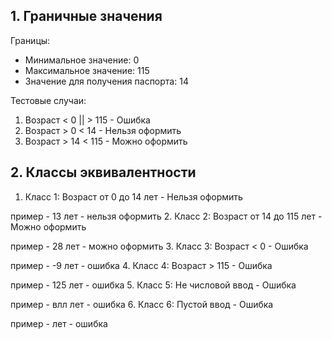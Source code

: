 ## 1. Граничные значения
Границы:
- Минимальное значение: 0
- Максимальное значение: 115
- Значение для получения паспорта: 14

Тестовые случаи:
1. Возраст < 0 || > 115 - Ошибка
2. Возраст > 0 < 14  - Нельзя оформить
3. Возраст > 14 < 115 - Можно оформить

## 2. Классы эквивалентности

1. Класс 1: Возраст от 0 до 14 лет - Нельзя оформить

пример - 13 лет - нельзя оформить
2. Класс 2: Возраст от 14 до 115 лет - Можно оформить

пример - 28 лет - можно оформить
3. Класс 3: Возраст < 0 - Ошибка

пример - -9 лет - ошибка
4. Класс 4: Возраст > 115 - Ошибка

пример - 125 лет - ошибка
5. Класс 5: Не числовой ввод - Ошибка

пример - влл лет - ошибка
6. Класс 6: Пустой ввод - Ошибка

пример -    лет - ошибка